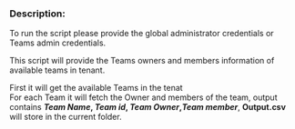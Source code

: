### Description:
To run the script please provide the global administrator credentials or Teams admin credentials.

This script will provide the Teams owners and members information of available teams in tenant.

First it will get the available Teams in the tenat\
For each Team it will fetch the Owner and members of the team,
output contains **_Team Name_, _Team id_, _Team Owner_,_Team member_**,
**Output.csv** will store in the current folder.
